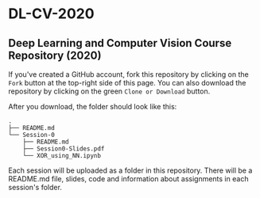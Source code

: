 # DL-CV-2020
## Deep Learning and Computer Vision Course Repository (2020)

If you've created a GitHub account, fork this repository by clicking on the `Fork` button at the top-right side of this page. You can also download the repository by clicking on the green `Clone or Download` button.

After you download, the folder should look like this:

    .
    ├── README.md
    └── Session-0
        ├── README.md
        ├── Session0-Slides.pdf
        └── XOR_using_NN.ipynb

Each session will be uploaded as a folder in this repository. There will be a README.md file, slides, code and information about assignments in each session's folder.
